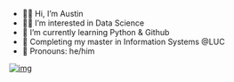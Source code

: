 - 🙋‍♂️ Hi, I’m Austin
- 🙆‍♂️ I’m interested in Data Science
- 🌵 I’m currently learning Python & Github
- 🏫 Completing my master in Information Systems @LUC
- 🖖 Pronouns: he/him



[![img](https://img.shields.io/badge/LinkedIn-0077B5?style=for-the-badge&logo=linkedin&logoColor=white)](https://www.linkedin.com/in/austinfang-aa/)

<!---
AustinF02/AustinF02 is a ✨ special ✨ repository because its `README.md` (this file) appears on your GitHub profile.
You can click the Preview link to take a look at your changes.
--->
